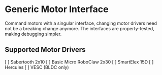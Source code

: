 # Generic Motor Interface
Command motors with a singular interface, changing motor drivers need not be a breaking change anymore.
The interfaces are property-tested, making debugging simpler.
## Supported Motor Drivers
[ ] Sabertooth 2x10
[ ] Basic Micro RoboClaw 2x30
[ ] SmartElex 15D
[ ] Hercules
[ ] VESC (BLDC only)
